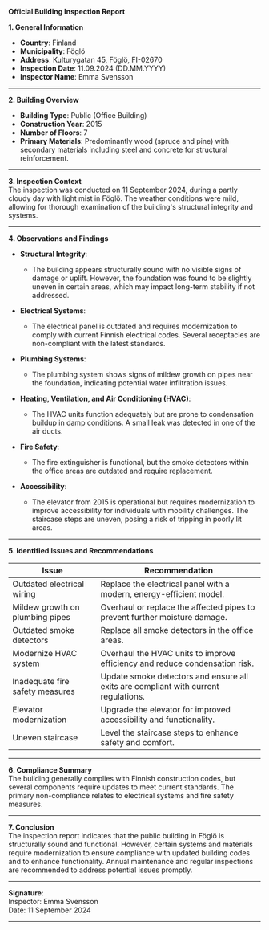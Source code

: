 

**Official Building Inspection Report**

**1. General Information**  
- **Country**: Finland  
- **Municipality**: Föglö  
- **Address**: Kulturygatan 45, Föglö, FI-02670  
- **Inspection Date**: 11.09.2024 (DD.MM.YYYY)  
- **Inspector Name**: Emma Svensson  

---

**2. Building Overview**  
- **Building Type**: Public (Office Building)  
- **Construction Year**: 2015  
- **Number of Floors**: 7  
- **Primary Materials**: Predominantly wood (spruce and pine) with secondary materials including steel and concrete for structural reinforcement.  

---

**3. Inspection Context**  
The inspection was conducted on 11 September 2024, during a partly cloudy day with light mist in Föglö. The weather conditions were mild, allowing for thorough examination of the building's structural integrity and systems.

---

**4. Observations and Findings**  

- **Structural Integrity**:  
  - The building appears structurally sound with no visible signs of damage or uplift. However, the foundation was found to be slightly uneven in certain areas, which may impact long-term stability if not addressed.  

- **Electrical Systems**:  
  - The electrical panel is outdated and requires modernization to comply with current Finnish electrical codes. Several receptacles are non-compliant with the latest standards.  

- **Plumbing Systems**:  
  - The plumbing system shows signs of mildew growth on pipes near the foundation, indicating potential water infiltration issues.  

- **Heating, Ventilation, and Air Conditioning (HVAC)**:  
  - The HVAC units function adequately but are prone to condensation buildup in damp conditions. A small leak was detected in one of the air ducts.  

- **Fire Safety**:  
  - The fire extinguisher is functional, but the smoke detectors within the office areas are outdated and require replacement.  

- **Accessibility**:  
  - The elevator from 2015 is operational but requires modernization to improve accessibility for individuals with mobility challenges. The staircase steps are uneven, posing a risk of tripping in poorly lit areas.  

---

**5. Identified Issues and Recommendations**  

| **Issue**                     | **Recommendation**                                                                 |
|-------------------------------|------------------------------------------------------------------------------------|
| Outdated electrical wiring      | Replace the electrical panel with a modern, energy-efficient model.                |
| Mildew growth on plumbing pipes| Overhaul or replace the affected pipes to prevent further moisture damage.         |
| Outdated smoke detectors        | Replace all smoke detectors in the office areas.                                   |
| Modernize HVAC system          | Overhaul the HVAC units to improve efficiency and reduce condensation risk.       |
| Inadequate fire safety measures  | Update smoke detectors and ensure all exits are compliant with current regulations.|
| Elevator modernization         | Upgrade the elevator for improved accessibility and functionality.                |
| Uneven staircase              | Level the staircase steps to enhance safety and comfort.                         |

---

**6. Compliance Summary**  
The building generally complies with Finnish construction codes, but several components require updates to meet current standards. The primary non-compliance relates to electrical systems and fire safety measures.

---

**7. Conclusion**  
The inspection report indicates that the public building in Föglö is structurally sound and functional. However, certain systems and materials require modernization to ensure compliance with updated building codes and to enhance functionality. Annual maintenance and regular inspections are recommended to address potential issues promptly.

---

**Signature**:  
Inspector: Emma Svensson  
Date: 11 September 2024  

---